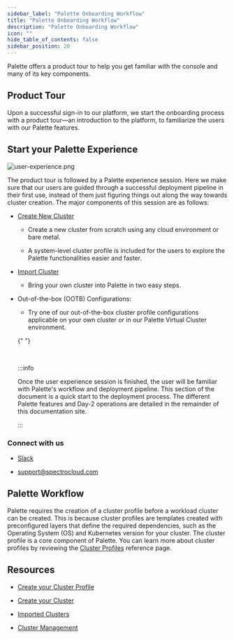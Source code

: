 ```yaml
---
sidebar_label: "Palette Onboarding Workflow"
title: "Palette Onboarding Workflow"
description: "Palette Onboarding Workflow"
icon: ""
hide_table_of_contents: false
sidebar_position: 20
---
```


Palette offers a product tour to help you get familiar with the console and many of its key components.

## Product Tour

Upon a successful sign-in to our platform, we start the onboarding process with a product tour—an introduction to the
platform, to familiarize the users with our Palette features.

## Start your Palette Experience

![user-experience.png](/user-experience.png)

The product tour is followed by a Palette experience session. Here we make sure that our users are guided through a
successful deployment pipeline in their first use, instead of them just figuring things out along the way towards
cluster creation. The major components of this session are as follows:

- [Create New Cluster](../clusters/clusters.md)

  - Create a new cluster from scratch using any cloud environment or bare metal.

  - A system-level cluster profile is included for the users to explore the Palette functionalities easier and faster.

- [Import Cluster](../clusters/imported-clusters/cluster-import.md)

  - Bring your own cluster into Palette in two easy steps.

- Out-of-the-box (OOTB) Configurations:

  - Try one of our out-of-the-box cluster profile configurations applicable on your own cluster or in our Palette
    Virtual Cluster environment.

  {" "}

  <br />

  :::info

  Once the user experience session is finished, the user will be familiar with Palette's workflow and deployment
  pipeline. This section of the document is a quick start to the deployment process. The different Palette features and
  Day-2 operations are detailed in the remainder of this documentation site.

  :::

### Connect with us

- [Slack](https://spectrocloudcommunity.slack.com/join/shared_invite/zt-g8gfzrhf-cKavsGD_myOh30K24pImLA#/shared-invite/email)

- support@spectrocloud.com

## Palette Workflow

Palette requires the creation of a cluster profile before a workload cluster can be created. This is because cluster
profiles are templates created with preconfigured layers that define the required dependencies, such as the Operating
System (OS) and Kubernetes version for your cluster. The cluster profile is a core component of Palette. You can learn
more about cluster profiles by reviewing the [Cluster Profiles](../profiles/cluster-profiles/cluster-profiles.md)
reference page.

## Resources

- [Create your Cluster Profile](../profiles/cluster-profiles/cluster-profiles.md)

- [Create your Cluster](../clusters/clusters.md)

- [Imported Clusters](../clusters/imported-clusters/cluster-import.md)

- [Cluster Management](../clusters/cluster-management/cluster-management.md)
